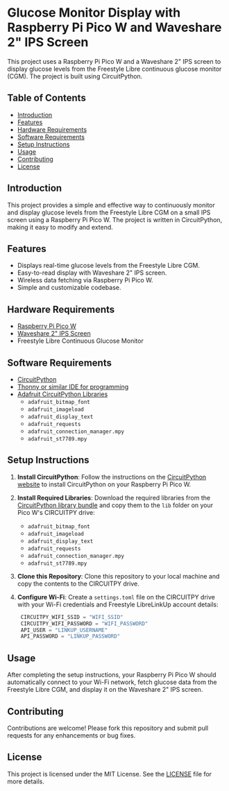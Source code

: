 # Glucose Monitor Display with Raspberry Pi Pico W and Waveshare 2" IPS Screen

This project uses a Raspberry Pi Pico W and a Waveshare 2" IPS screen to display glucose levels from the Freestyle Libre continuous glucose monitor (CGM). The project is built using CircuitPython.

## Table of Contents
- [Introduction](#introduction)
- [Features](#features)
- [Hardware Requirements](#hardware-requirements)
- [Software Requirements](#software-requirements)
- [Setup Instructions](#setup-instructions)
- [Usage](#usage)
- [Contributing](#contributing)
- [License](#license)

## Introduction
This project provides a simple and effective way to continuously monitor and display glucose levels from the Freestyle Libre CGM on a small IPS screen using a Raspberry Pi Pico W. The project is written in CircuitPython, making it easy to modify and extend.

## Features
- Displays real-time glucose levels from the Freestyle Libre CGM.
- Easy-to-read display with Waveshare 2" IPS screen.
- Wireless data fetching via Raspberry Pi Pico W.
- Simple and customizable codebase.

## Hardware Requirements
- [Raspberry Pi Pico W](https://www.raspberrypi.com/products/raspberry-pi-pico/)
- [Waveshare 2" IPS Screen](https://www.waveshare.com/pico-lcd-2.htm)
- Freestyle Libre Continuous Glucose Monitor

## Software Requirements
- [CircuitPython](https://circuitpython.org/)
- [Thonny or similar IDE for programming](https://thonny.org/)
- [Adafruit CircuitPython Libraries](https://circuitpython.org/libraries)
   - `adafruit_bitmap_font`
   - `adafruit_imageload`
   - `adafruit_display_text`
   - `adafruit_requests`
   - `adafruit_connection_manager.mpy`
   - `adafruit_st7789.mpy`

## Setup Instructions
1. **Install CircuitPython**: Follow the instructions on the [CircuitPython website](https://circuitpython.org/board/raspberry_pi_pico/) to install CircuitPython on your Raspberry Pi Pico W.

2. **Install Required Libraries**: Download the required libraries from the [CircuitPython library bundle](https://circuitpython.org/libraries) and copy them to the `lib` folder on your Pico W's CIRCUITPY drive:
   - `adafruit_bitmap_font`
   - `adafruit_imageload`
   - `adafruit_display_text`
   - `adafruit_requests`
   - `adafruit_connection_manager.mpy`
   - `adafruit_st7789.mpy`

3. **Clone this Repository**: Clone this repository to your local machine and copy the contents to the CIRCUITPY drive.

4. **Configure Wi-Fi**: Create a `settings.toml` file on the CIRCUITPY drive with your Wi-Fi credentials and Freestyle LibreLinkUp account details:
   ```python
    CIRCUITPY_WIFI_SSID = "WIFI_SSID"
    CIRCUITPY_WIFI_PASSWORD = "WIFI_PASSWORD"
    API_USER = "LINKUP_USERNAME"
    API_PASSWORD = "LINKUP_PASSWORD"
   ```

## Usage
After completing the setup instructions, your Raspberry Pi Pico W should automatically connect to your Wi-Fi network, fetch glucose data from the Freestyle Libre CGM, and display it on the Waveshare 2" IPS screen.

## Contributing
Contributions are welcome! Please fork this repository and submit pull requests for any enhancements or bug fixes.

## License
This project is licensed under the MIT License. See the [LICENSE](LICENSE) file for more details.

